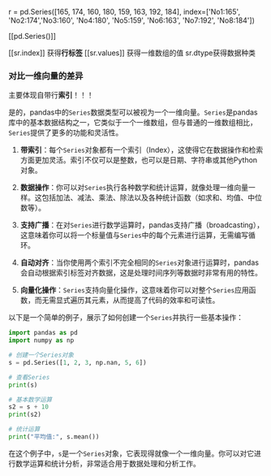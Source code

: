 r = pd.Series([165, 174, 160, 180, 159, 163, 192, 184], index=['No1:165', 'No2:174','No3:160', 'No4:180', 'No5:159', 'No6:163', 'No7:192', 'No8:184'])

[[pd.Series()]]

[[sr.index]] 获得**行标签**
[[sr.values]] 获得一维数组的值
sr.dtype获得数据种类





### 对比一维向量的差异
主要体现自带行**索引**！！！

是的，pandas中的`Series`数据类型可以被视为一个一维向量。`Series`是pandas库中的基本数据结构之一，它类似于一个一维数组，但与普通的一维数组相比，`Series`提供了更多的功能和灵活性。

1. **带索引**：每个`Series`对象都有一个索引（Index），这使得它在数据操作和检索方面更加灵活。索引不仅可以是整数，也可以是日期、字符串或其他Python对象。

2. **数据操作**：你可以对`Series`执行各种数学和统计运算，就像处理一维向量一样。这包括加法、减法、乘法、除法以及各种统计函数（如求和、均值、中位数等）。

3. **支持广播**：在对`Series`进行数学运算时，pandas支持广播（broadcasting），这意味着你可以将一个标量值与`Series`中的每个元素进行运算，无需编写循环。

4. **自动对齐**：当你使用两个索引不完全相同的`Series`对象进行运算时，pandas会自动根据索引标签对齐数据，这是处理时间序列等数据时非常有用的特性。

5. **向量化操作**：`Series`支持向量化操作，这意味着你可以对整个`Series`应用函数，而无需显式遍历其元素，从而提高了代码的效率和可读性。

以下是一个简单的例子，展示了如何创建一个`Series`并执行一些基本操作：

```python
import pandas as pd
import numpy as np

# 创建一个Series对象
s = pd.Series([1, 2, 3, np.nan, 5, 6])

# 查看Series
print(s)

# 基本数学运算
s2 = s + 10
print(s2)

# 统计运算
print("平均值:", s.mean())
```

在这个例子中，`s`是一个`Series`对象，它表现得就像一个一维向量。你可以对它进行数学运算和统计分析，非常适合用于数据处理和分析工作。